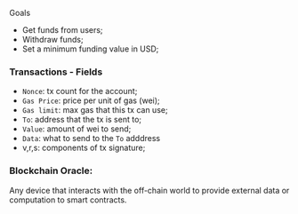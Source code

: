 Goals

- Get funds from users;
- Withdraw funds;
- Set a minimum funding value in USD;

### Transactions - Fields

- `Nonce`: tx count for the account;
- `Gas Price`: price per unit of gas (wei);
- `Gas limit`: max gas that this tx can use;
- `To`: address that the tx is sent to;
- `Value`: amount of wei to send;
- `Data`: what to send to the `To` adddress
- v,r,s: components of tx signature;

### Blockchain Oracle:

Any device that interacts with the off-chain world to provide external data or
computation to smart contracts.

